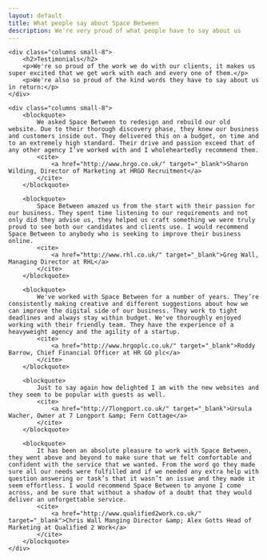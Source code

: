 ```yaml
---
layout: default
title: What people say about Space Between
description: We're very proud of what people have to say about us
---
```


<div class="row">

	<div class="columns small-8">
		<h2>Testimonials</h2>
		<p>We're so proud of the work we do with our clients, it makes us super excited that we get work with each and every one of them.</p>
		<p>We're also so proud of the kind words they have to say about us in return:</p>
	</div>

	<div class="columns small-8">
		<blockquote>
			We asked Space Between to redesign and rebuild our old website. Due to their thorough discovery phase, they knew our business and customers inside out. They delivered this on a budget, on time and to an extremely high standard. Their drive and passion exceed that of any other agency I’ve worked with and I wholeheartedly recommend them.
			<cite>
				<a href="http://www.hrgo.co.uk/" target="_blank">Sharon Wilding, Director of Marketing at HRGO Recruitment</a>
			</cite>
		</blockquote>

		<blockquote>
			Space Between amazed us from the start with their passion for our business. They spent time listening to our requirements and not only did they advise us, they helped us craft something we were truly proud to see both our candidates and clients use. I would recommend Space Between to anybody who is seeking to improve their business online.
			<cite>
				<a href="http://www.rhl.co.uk/" target="_blank">Greg Wall, Managing Director at RHL</a>
			</cite>
		</blockquote>

		<blockquote>
			We've worked with Space Between for a number of years. They’re consistently making creative and different suggestions about how we can improve the digital side of our business. They work to tight deadlines and always stay within budget. We've thoroughly enjoyed working with their friendly team. They have the experience of a heavyweight agency and the agility of a startup.
			<cite>
				<a href="http://www.hrgoplc.co.uk/" target="_blank">Roddy Barrow, Chief Financial Officer at HR GO plc</a>
			</cite>
		</blockquote>

		<blockquote>
			Just to say again how delighted I am with the new websites and they seem to be popular with guests as well.
			<cite>
				<a href="http://7longport.co.uk/" target="_blank">Ursula Wacher, Owner at 7 Longport &amp; Fern Cottage</a>
			</cite>
		</blockquote>

		<blockquote>
			It has been an absolute pleasure to work with Space Between, they went above and beyond to make sure that we felt comfortable and confident with the service that we wanted. From the word go they made sure all our needs were fulfilled and if we needed any extra help with question answering or task’s that it wasn’t an issue and they made it seem effortless. I would recommend Space Between to anyone I come across, and be sure that without a shadow of a doubt that they would deliver an unforgettable service.
			<cite>
				<a href="http://www.qualified2work.co.uk/" target="_blank">Chris Wall Manging Director &amp; Alex Gotts Head of Marketing at Qualified 2 Work</a>
			</cite>
		</blockquote>
	</div>

</div>